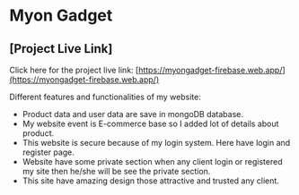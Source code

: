 # Myon Gadget

## [Project Live Link]

Click here for the project live link: [https://myongadget-firebase.web.app/](https://myongadget-firebase.web.app/)

Different features and functionalities of my website:

- Product data and user data are save in mongoDB database.
- My website event is E-commerce base so I added lot of details about product.
- This website is secure because of my login system. Here have login and register page.
- Website have some private section when any client login or registered my site then he/she will be see the private section.
- This site have amazing design those attractive and trusted any client.
